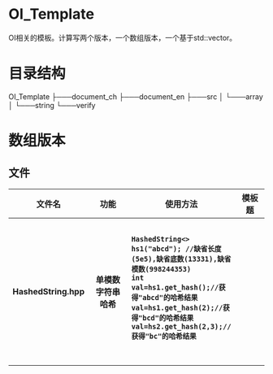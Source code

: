 # OI_Template
 OI相关的模板。计算写两个版本，一个数组版本，一个基于std::vector。

# 目录结构
OI_Template
├───document_ch
├───document_en
├───src
│   └───array
│       └───string
└───verify

# 数组版本
## 文件
<table width="500px">
<tr><th width="10%">文件名</th><th width="30%">功能</th><th width="40%">使用方法</th><th width="20%">模板题</th></tr>
<tr>
    <th>HashedString.hpp</th>
    <th>单模数字符串哈希</th>
    <th>
        <pre align="left">
            <code>
HashedString<> hs1("abcd"); //缺省长度(5e5),缺省底数(13331),缺省模数(998244353)
int val=hs1.get_hash();//获得"abcd"的哈希结果
val=hs1.get_hash(2);//获得"bcd"的哈希结果
val=hs2.get_hash(2,3);//获得"bc"的哈希结果
            </code>
        </pre>
    </th>
    <th></th>
</tr>
</table>